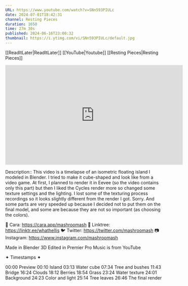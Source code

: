 ```yaml
---
URL: https://www.youtube.com/watch?v=SNn593PIULc
date: 2024-07-01T18:42:31
channel: Resting Pieces
duration: 1650
time: 27m 30s
published: 2024-06-16T23:00:32
thumbnail: https://i.ytimg.com/vi/SNn593PIULc/default.jpg
---
```

[[ReadItLater|ReadItLater]] [[YouTube|Youtube]] [[Resting Pieces|Resting Pieces]]

<iframe width="560" height="315" src="https://www.youtube-nocookie.com/embed/SNn593PIULc" title="YouTube video player" frameborder="0" allow="accelerometer; autoplay; clipboard-write; encrypted-media; gyroscope; picture-in-picture" allowfullscreen></iframe>

Description:: This video is a timelapse of an isometric floating island I modeled in Blender. I tried to make it cube-shaped and look like from a video game. At first, I planned to render it in Eevee (so the video contains only this part) but then I liked the Cycles render more so changed some texture settings and the lighting. 
I lost some of the texturing process recordings so it looks slightly different from the render I got. Sorry. And some parts are very speeded up because I decided not to put them on the final model, and some are because they are not so important (as choosing the colors).

💖 Cara: https://cara.app/mashroomash
🌱 Linktree: https://linktr.ee/whathellis
🐦 Twitter: https://twitter.com/mashroomash
📷 Instagram: https://www.instagram.com/mashroomash

Made in Blender 3D
Edited in Premier Pro
Music is from YouTube 

✦ Timestamps ✦

00:00 Preview
00:10 Island
03:13 Water cube
07:34 Tree and bushes
11:43 Bridge
16:24 Clouds
18:12 Berries
18:54 Grass
23:24 Water texture
24:01 Background
24:23 Color and light
25:14 Tree leaves
26:46 The final render
